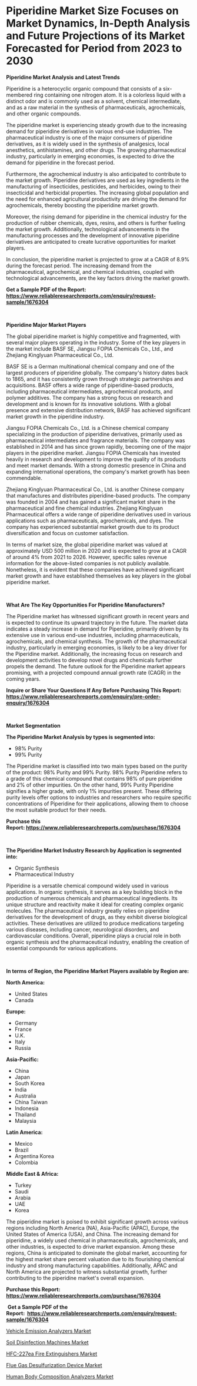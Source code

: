 <p><h1>Piperidine Market Size Focuses on Market Dynamics, In-Depth Analysis and Future Projections of its Market Forecasted for Period from 2023 to 2030</h1></p><p><strong>Piperidine Market Analysis and Latest Trends</strong></p>
<p><p>Piperidine is a heterocyclic organic compound that consists of a six-membered ring containing one nitrogen atom. It is a colorless liquid with a distinct odor and is commonly used as a solvent, chemical intermediate, and as a raw material in the synthesis of pharmaceuticals, agrochemicals, and other organic compounds.</p><p>The piperidine market is experiencing steady growth due to the increasing demand for piperidine derivatives in various end-use industries. The pharmaceutical industry is one of the major consumers of piperidine derivatives, as it is widely used in the synthesis of analgesics, local anesthetics, antihistamines, and other drugs. The growing pharmaceutical industry, particularly in emerging economies, is expected to drive the demand for piperidine in the forecast period.</p><p>Furthermore, the agrochemical industry is also anticipated to contribute to the market growth. Piperidine derivatives are used as key ingredients in the manufacturing of insecticides, pesticides, and herbicides, owing to their insecticidal and herbicidal properties. The increasing global population and the need for enhanced agricultural productivity are driving the demand for agrochemicals, thereby boosting the piperidine market growth.</p><p>Moreover, the rising demand for piperidine in the chemical industry for the production of rubber chemicals, dyes, resins, and others is further fueling the market growth. Additionally, technological advancements in the manufacturing processes and the development of innovative piperidine derivatives are anticipated to create lucrative opportunities for market players.</p><p>In conclusion, the piperidine market is projected to grow at a CAGR of 8.9% during the forecast period. The increasing demand from the pharmaceutical, agrochemical, and chemical industries, coupled with technological advancements, are the key factors driving the market growth.</p></p>
<p><strong>Get a Sample PDF of the Report:&nbsp; <a href="https://www.reliableresearchreports.com/enquiry/request-sample/1676304">https://www.reliableresearchreports.com/enquiry/request-sample/1676304</a></strong></p>
<p>&nbsp;</p>
<p><strong>Piperidine Major Market Players</strong></p>
<p><p>The global piperidine market is highly competitive and fragmented, with several major players operating in the industry. Some of the key players in the market include BASF SE, Jiangsu FOPIA Chemicals Co., Ltd., and Zhejiang Kinglyuan Pharmaceutical Co., Ltd. </p><p>BASF SE is a German multinational chemical company and one of the largest producers of piperidine globally. The company's history dates back to 1865, and it has consistently grown through strategic partnerships and acquisitions. BASF offers a wide range of piperidine-based products, including pharmaceutical intermediates, agrochemical products, and polymer additives. The company has a strong focus on research and development and is known for its innovative solutions. With a global presence and extensive distribution network, BASF has achieved significant market growth in the piperidine industry. </p><p>Jiangsu FOPIA Chemicals Co., Ltd. is a Chinese chemical company specializing in the production of piperidine derivatives, primarily used as pharmaceutical intermediates and fragrance materials. The company was established in 2014 and has since grown rapidly, becoming one of the major players in the piperidine market. Jiangsu FOPIA Chemicals has invested heavily in research and development to improve the quality of its products and meet market demands. With a strong domestic presence in China and expanding international operations, the company's market growth has been commendable.</p><p>Zhejiang Kinglyuan Pharmaceutical Co., Ltd. is another Chinese company that manufactures and distributes piperidine-based products. The company was founded in 2004 and has gained a significant market share in the pharmaceutical and fine chemical industries. Zhejiang Kinglyuan Pharmaceutical offers a wide range of piperidine derivatives used in various applications such as pharmaceuticals, agrochemicals, and dyes. The company has experienced substantial market growth due to its product diversification and focus on customer satisfaction.</p><p>In terms of market size, the global piperidine market was valued at approximately USD 500 million in 2020 and is expected to grow at a CAGR of around 4% from 2021 to 2026. However, specific sales revenue information for the above-listed companies is not publicly available. Nonetheless, it is evident that these companies have achieved significant market growth and have established themselves as key players in the global piperidine market.</p></p>
<p>&nbsp;</p>
<p><strong>What Are The Key Opportunities For Piperidine Manufacturers?</strong></p>
<p><p>The Piperidine market has witnessed significant growth in recent years and is expected to continue its upward trajectory in the future. The market data indicates a steady increase in demand for Piperidine, primarily driven by its extensive use in various end-use industries, including pharmaceuticals, agrochemicals, and chemical synthesis. The growth of the pharmaceutical industry, particularly in emerging economies, is likely to be a key driver for the Piperidine market. Additionally, the increasing focus on research and development activities to develop novel drugs and chemicals further propels the demand. The future outlook for the Piperidine market appears promising, with a projected compound annual growth rate (CAGR) in the coming years.</p></p>
<p><strong>Inquire or Share Your Questions If Any Before Purchasing This Report: <a href="https://www.reliableresearchreports.com/enquiry/pre-order-enquiry/1676304">https://www.reliableresearchreports.com/enquiry/pre-order-enquiry/1676304</a></strong></p>
<p>&nbsp;</p>
<p><strong>Market Segmentation</strong></p>
<p><strong>The Piperidine Market Analysis by types is segmented into:</strong></p>
<p><ul><li>98% Purity</li><li>99% Purity</li></ul></p>
<p><p>The Piperidine market is classified into two main types based on the purity of the product: 98% Purity and 99% Purity. 98% Purity Piperidine refers to a grade of this chemical compound that contains 98% of pure piperidine and 2% of other impurities. On the other hand, 99% Purity Piperidine signifies a higher grade, with only 1% impurities present. These differing purity levels offer options to industries and researchers who require specific concentrations of Piperidine for their applications, allowing them to choose the most suitable product for their needs.</p></p>
<p><strong>Purchase this Report:&nbsp;<a href="https://www.reliableresearchreports.com/purchase/1676304">https://www.reliableresearchreports.com/purchase/1676304</a></strong></p>
<p>&nbsp;</p>
<p><strong>The Piperidine Market Industry Research by Application is segmented into:</strong></p>
<p><ul><li>Organic Synthesis</li><li>Pharmaceutical Industry</li></ul></p>
<p><p>Piperidine is a versatile chemical compound widely used in various applications. In organic synthesis, it serves as a key building block in the production of numerous chemicals and pharmaceutical ingredients. Its unique structure and reactivity make it ideal for creating complex organic molecules. The pharmaceutical industry greatly relies on piperidine derivatives for the development of drugs, as they exhibit diverse biological activities. These derivatives are utilized to produce medications targeting various diseases, including cancer, neurological disorders, and cardiovascular conditions. Overall, piperidine plays a crucial role in both organic synthesis and the pharmaceutical industry, enabling the creation of essential compounds for various applications.</p></p>
<p>&nbsp;</p>
<p><strong>In terms of Region, the Piperidine Market Players available by Region are:</strong></p>
<p>
    <p> <strong> North America: </strong>
        <ul>
            <li>United States</li>
            <li>Canada</li>
        </ul>
        </p> 
    <p> <strong> Europe: </strong>
        <ul>
            <li>Germany</li>
            <li>France</li>
            <li>U.K.</li>
            <li>Italy</li>
            <li>Russia</li>
        </ul>
        </p> 
    <p> <strong> Asia-Pacific: </strong>
        <ul>
            <li>China</li>
            <li>Japan</li>
            <li>South Korea</li>
            <li>India</li>
            <li>Australia</li>
            <li>China Taiwan</li>
            <li>Indonesia</li>
            <li>Thailand</li>
            <li>Malaysia</li>
        </ul>
        </p> 
    <p> <strong> Latin America: </strong>
        <ul>
            <li>Mexico</li>
            <li>Brazil</li>
            <li>Argentina Korea</li>
            <li>Colombia</li>
        </ul>
        </p> 
    <p> <strong> Middle East & Africa: </strong>
        <ul>
            <li>Turkey</li>
            <li>Saudi</li>
            <li>Arabia</li>
            <li>UAE</li>
            <li>Korea</li>
        </ul>
    </p>
    </p>
<p><p>The piperidine market is poised to exhibit significant growth across various regions including North America (NA), Asia-Pacific (APAC), Europe, the United States of America (USA), and China. The increasing demand for piperidine, a widely used chemical in pharmaceuticals, agrochemicals, and other industries, is expected to drive market expansion. Among these regions, China is anticipated to dominate the global market, accounting for the highest market share percent valuation due to its flourishing chemical industry and strong manufacturing capabilities. Additionally, APAC and North America are projected to witness substantial growth, further contributing to the piperidine market's overall expansion.</p></p>
<p><strong>Purchase this Report: <a href="https://www.reliableresearchreports.com/purchase/1676304">https://www.reliableresearchreports.com/purchase/1676304</a></strong></p>
<p>&nbsp;<strong>Get a Sample PDF of the Report:&nbsp;&nbsp;<a href="https://www.reliableresearchreports.com/enquiry/request-sample/1676304">https://www.reliableresearchreports.com/enquiry/request-sample/1676304</a></strong></p>
<p><strong></strong></p>
<p><p><a href="https://medium.com/@oletawunsch/vehicle-emission-analyzers-market-report-reveals-the-latest-trends-and-growth-opportunities-of-this-03640c0186d1">Vehicle Emission Analyzers Market</a></p><p><a href="https://medium.com/@abdulkoss1954/soil-disinfection-machines-market-analysis-its-cagr-market-segmentation-and-global-industry-211757445635">Soil Disinfection Machines Market</a></p><p><a href="https://medium.com/@majorwalker1947/hfc-227ea-fire-extinguishers-market-furnishes-information-on-market-share-market-trends-and-a7cfbc2adaf4">HFC-227ea Fire Extinguishers Market</a></p><p><a href="https://medium.com/@nyahmertz/flue-gas-desulfurization-device-market-analysis-and-sze-forecasted-for-period-from-2023-to-2030-869f0fb194e8">Flue Gas Desulfurization Device Market</a></p><p><a href="https://medium.com/@kimwalker82/human-body-composition-analyzers-market-the-key-to-successful-business-strategy-forecast-till-2030-7baf36c0d665">Human Body Composition Analyzers Market</a></p></p>
